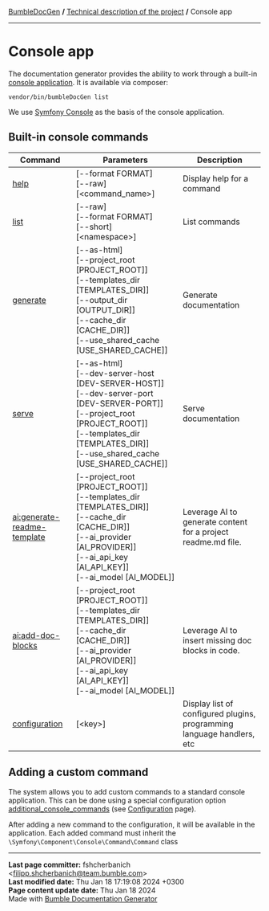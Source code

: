 [BumbleDocGen](/docs/README.md) **/**
[Technical description of the project](/docs/tech/readme.md) **/**
Console app

---


# Console app

The documentation generator provides the ability to work through a built-in [console application](/docs/tech/classes/App.md).
It is available via composer:
```console
vendor/bin/bumbleDocGen list
```

We use [Symfony Console](https://github.com/symfony/console) as the basis of the console application.

## Built-in console commands

| Command | Parameters | Description |
|-|-|-|
| [help](https://github.com/symfony/console/blob/master/Command/HelpCommand.php) | [--format FORMAT]<br>[--raw]<br>[&lt;command_name&gt;] | Display help for a command |
| [list](https://github.com/symfony/console/blob/master/Command/ListCommand.php) | [--raw]<br>[--format FORMAT]<br>[--short]<br>[&lt;namespace&gt;] | List commands |
| [generate](/docs/tech/classes/GenerateCommand.md) | [--as-html]<br>[--project_root [PROJECT_ROOT]]<br>[--templates_dir [TEMPLATES_DIR]]<br>[--output_dir [OUTPUT_DIR]]<br>[--cache_dir [CACHE_DIR]]<br>[--use_shared_cache [USE_SHARED_CACHE]] | Generate documentation |
| [serve](/docs/tech/classes/ServeCommand.md) | [--as-html]<br>[--dev-server-host [DEV-SERVER-HOST]]<br>[--dev-server-port [DEV-SERVER-PORT]]<br>[--project_root [PROJECT_ROOT]]<br>[--templates_dir [TEMPLATES_DIR]]<br>[--use_shared_cache [USE_SHARED_CACHE]] | Serve documentation |
| [ai:generate-readme-template](/docs/tech/classes/GenerateReadMeTemplateCommand.md) | [--project_root [PROJECT_ROOT]]<br>[--templates_dir [TEMPLATES_DIR]]<br>[--cache_dir [CACHE_DIR]]<br>[--ai_provider [AI_PROVIDER]]<br>[--ai_api_key [AI_API_KEY]]<br>[--ai_model [AI_MODEL]] | Leverage AI to generate content for a project readme.md file. |
| [ai:add-doc-blocks](/docs/tech/classes/AddDocBlocksCommand.md) | [--project_root [PROJECT_ROOT]]<br>[--templates_dir [TEMPLATES_DIR]]<br>[--cache_dir [CACHE_DIR]]<br>[--ai_provider [AI_PROVIDER]]<br>[--ai_api_key [AI_API_KEY]]<br>[--ai_model [AI_MODEL]] | Leverage AI to insert missing doc blocks in code. |
| [configuration](/docs/tech/classes/ConfigurationCommand.md) | [&lt;key&gt;] | Display list of configured plugins, programming language handlers, etc |

## Adding a custom command

The system allows you to add custom commands to a standard console application.
This can be done using a special configuration option [additional_console_commands](/docs/tech/classes/Configuration.md#mgetadditionalconsolecommands) (see [Configuration](/docs/tech/01_configuration.md) page).

After adding a new command to the configuration, it will be available in the application. Each added command must inherit the `\Symfony\Component\Console\Command\Command` class

---

**Last page committer:** fshcherbanich &lt;filipp.shcherbanich@team.bumble.com&gt;<br>**Last modified date:**   Thu Jan 18 17:19:08 2024 +0300<br>**Page content update date:** Thu Jan 18 2024<br>Made with [Bumble Documentation Generator](https://github.com/bumble-tech/bumble-doc-gen/blob/master/docs/README.md)